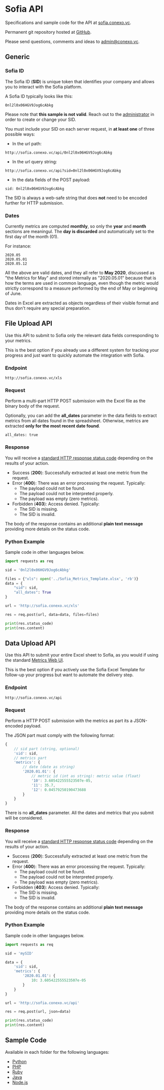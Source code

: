 # Sofia API

Specifications and sample code for the API at [sofia.conexo.vc](http://sofia.conexo.vc).

Permanent git repository hosted at [GitHub](https://github.com/isaacdlp/sofia_api/).

Please send questions, comments and ideas to [admin@conexo.vc](mailto:admin@conexo.vc).

## Generic

### Sofia ID

The Sofia ID (**SID**) is unique token that identifies your company and allows you to interact with the Sofia platform.

A Sofia ID typically looks like this:

```
0nl2l0x06HGV9Jog6cAbkg
```

Please note that **this sample is not valid**. Reach out to the [administrator](admin@conexo.vc) in order to create or change your SID.

You must include your SID on each server request, in **at least one** of three possible ways:

* In the url path:

```
http://sofia.conexo.vc/api/0nl2l0x06HGV9Jog6cAbkg
```

* In the url query string:

```
http://sofia.conexo.vc/api?sid=0nl2l0x06HGV9Jog6cAbkg
```

* In the data fields of the POST payload:

```
sid: 0nl2l0x06HGV9Jog6cAbkg
```

The SID is always a web-safe string that does **not** need to be encoded further for HTTP submission.

### Dates

Currently metrics are computed **monthly**, so only the **year** and **month** sections are meaningul. The **day is discarded** and automatically set to the first day of the month (01).

For instance:

```
2020.05
2020.05.01
2020.05.12
```

All the above are valid dates, and they all refer to **May 2020**, discussed as "the Metrics for May" and stored internally as "2020.05.01" because that is how the terms are used in common language, even though the metric would strictly correspond to a measure performed by the end of May or beginning of June.

Dates in Excel are extracted as objects regardless of their visible format and thus don't require any special preparation.

## File Upload API

Use this API to submit to Sofia only the relevant data fields corresponding to your metrics.

This is the best option if you already use a different system for tracking your progress and just want to quickly automate the integration with Sofia.

### Endpoint

```
http://sofia.conexo.vc/xls
```

### Request

Perform a multi-part HTTP POST submission with the Excel file as the binary body of the request.

Optionally, you can add the **all_dates** parameter in the data fields to extract metrics from all dates found in the spreadsheet. Otherwise, metrics are extracted **only for the most recent date found**.

```
all_dates: true
```

### Response

You will receive a [standard HTTP response status code](https://en.wikipedia.org/wiki/List_of_HTTP_status_codes) depending on the results of your action.

* Success (**200**): Successfully extracted at least one metric from the request.
* Error (**400**): There was an error processing the request. Typically:
    * The payload could not be found.
    * The payload could not be interpreted properly.
    * The payload was empty (zero metrics).
* Forbidden (**403**): Access denied. Typically:
    * The SID is missing.
    * The SID is invalid. 

The body of the response contains an additional **plain text message** providing more details on the status code.

### Python Example

Sample code in other languages below.

```python
import requests as req

sid = '0nl2l0x06HGV9Jog6cAbkg'

files = {"xls": open('../Sofia_Metrics_Template.xlsx', 'rb')}
data = {
	"sid": sid,
	"all_dates": True
}

url = 'http://sofia.conexo.vc/xls'

res = req.post(url, data=data, files=files)

print(res.status_code)
print(res.content)
```

## Data Upload API

Use this API to submit your entire Excel sheet to Sofia, as you would if using the standard [Metrics Web UI](http://sofia.conexo.vc/metrics).

This is the best option if you actively use the Sofia Excel Template for follow-up your progress but want to automate the delivery step.

### Endpoint

```
http://sofia.conexo.vc/api
```

### Request

Perform a HTTP POST submission with the metrics as part its a JSON-encoded payload.

The JSON part must comply with the following format:

```js
{
	// sid part (string, optional)
	'sid': sid,
	// metrics part
	'metrics': {
		// date (date as string)
		'2020.01.01': {
			// metric id (int as string): metric value (float)
			'10': 3.605422555523507e-05,
			'11': 35.7,
			'12': 0.04579250190473688
		}
	}
}
```

There is no **all_dates** parameter. All the dates and metrics that you submit will be considered.

### Response

You will receive a [standard HTTP response status code](https://en.wikipedia.org/wiki/List_of_HTTP_status_codes) depending on the results of your action.

* Success (**200**): Successfully extracted at least one metric from the request.
* Error (**400**): There was an error processing the request. Typically:
    * The payload could not be found.
    * The payload could not be interpreted properly.
    * The payload was empty (zero metrics).
* Forbidden (**403**): Access denied. Typically:
    * The SID is missing.
    * The SID is invalid. 

The body of the response contains an additional **plain text message** providing more details on the status code.

### Python Example

Sample code in other languages below.

```python
import requests as req

sid = 'mySID'

data = {
	'sid': sid,
	'metrics': {
		'2020.01.01': {
			10: 3.605422555523507e-05
		}
	}
}

url = 'http://sofia.conexo.vc/api'

res = req.post(url, json=data)

print(res.status_code)
print(res.content)
```

## Sample Code

Available in each folder for the following languages:

* [Python](https://github.com/isaacdlp/sofia_api/tree/master/python)
* [PHP](https://github.com/isaacdlp/sofia_api/tree/master/php)
* [Ruby](https://github.com/isaacdlp/sofia_api/tree/master/ruby)
* [Java](https://github.com/isaacdlp/sofia_api/tree/master/java)
* [Node.js](https://github.com/isaacdlp/sofia_api/tree/master/node)
